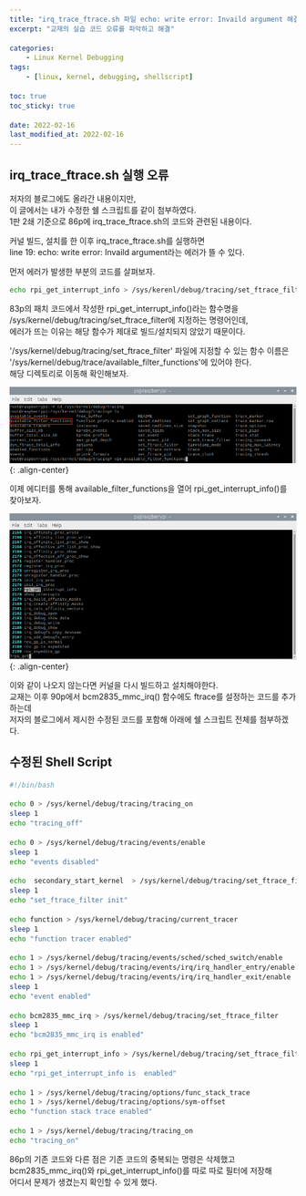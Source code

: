```yaml
---
title: "irq_trace_ftrace.sh 파일 echo: write error: Invaild argument 해결 방법"
excerpt: "교재의 실습 코드 오류를 파악하고 해결"

categories:
    - Linux Kernel Debugging
tags:
    - [linux, kernel, debugging, shellscript]

toc: true
toc_sticky: true

date: 2022-02-16
last_modified_at: 2022-02-16
---
```


## irq_trace_ftrace.sh 실행 오류

저자의 블로그에도 올라간 내용이지만,<br>
이 글에서는 내가 수정한 쉘 스크립트를 같이 첨부하였다.<br>
1판 2쇄 기준으로 86p에 irq_trace_ftrace.sh의 코드와 관련된 내용이다.

커널 빌드, 설치를 한 이후 irq_trace_ftrace.sh를 실행하면<br>
line 19: echo: write error: Invaild argument라는 에러가 뜰 수 있다.

먼저 에러가 발생한 부분의 코드를 살펴보자.

```bash
echo rpi_get_interrupt_info > /sys/kerenl/debug/tracing/set_ftrace_filter
```

83p의 패치 코드에서 작성한 rpi_get_interrupt_info()라는 함수명을<br>
/sys/kernel/debug/tracing/set_ftrace_filter에 지정하는 명령어인데,<br>
에러가 뜨는 이유는 해당 함수가 제대로 빌드/설치되지 않았기 때문이다.

'/sys/kernel/debug/tracing/set_ftrace_filter' 파일에 지정할 수 있는 함수 이름은<br>
'/sys/kernel/debug/trace/available_filter_functions'에 있어야 한다.<br>
해당 디렉토리로 이동해 확인해보자.

![image](/images/available_filter_functions.png){: .align-center}

이제 에디터를 통해 available_filter_functions을 열어 rpi_get_interrupt_info()를 찾아보자.

![image](/images/rpi_get_interrupt_info.png){: .align-center}

이와 같이 나오지 않는다면 커널을 다시 빌드하고 설치해야한다.<br>
교재는 이후 90p에서 bcm2835_mmc_irq() 함수에도 ftrace를 설정하는 코드를 추가하는데<br>
저자의 블로그에서 제시한 수정된 코드를 포함해 아래에 쉘 스크립트 전체를 첨부하겠다.


## 수정된 Shell Script

```bash
#!/bin/bash
 
echo 0 > /sys/kernel/debug/tracing/tracing_on
sleep 1
echo "tracing_off" 
 
echo 0 > /sys/kernel/debug/tracing/events/enable
sleep 1
echo "events disabled"
 
echo  secondary_start_kernel  > /sys/kernel/debug/tracing/set_ftrace_filter	
sleep 1
echo "set_ftrace_filter init"
 
echo function > /sys/kernel/debug/tracing/current_tracer
sleep 1
echo "function tracer enabled"
 
echo 1 > /sys/kernel/debug/tracing/events/sched/sched_switch/enable
echo 1 > /sys/kernel/debug/tracing/events/irq/irq_handler_entry/enable
echo 1 > /sys/kernel/debug/tracing/events/irq/irq_handler_exit/enable
sleep 1
echo "event enabled"
 
echo bcm2835_mmc_irq > /sys/kernel/debug/tracing/set_ftrace_filter
sleep 1
echo "bcm2835_mmc_irq is enabled"
 
echo rpi_get_interrupt_info > /sys/kernel/debug/tracing/set_ftrace_filter
sleep 1
echo "rpi_get_interrupt_info is  enabled"
 
echo 1 > /sys/kernel/debug/tracing/options/func_stack_trace
echo 1 > /sys/kernel/debug/tracing/options/sym-offset
echo "function stack trace enabled"
 
echo 1 > /sys/kernel/debug/tracing/tracing_on
echo "tracing_on"
```

86p의 기존 코드와 다른 점은 기존 코드의 중복되는 명령은 삭제했고<br>
bcm2835_mmc_irq()와 rpi_get_interrupt_info()를 따로 따로 필터에 저장해<br>
어디서 문제가 생겼는지 확인할 수 있게 했다.

